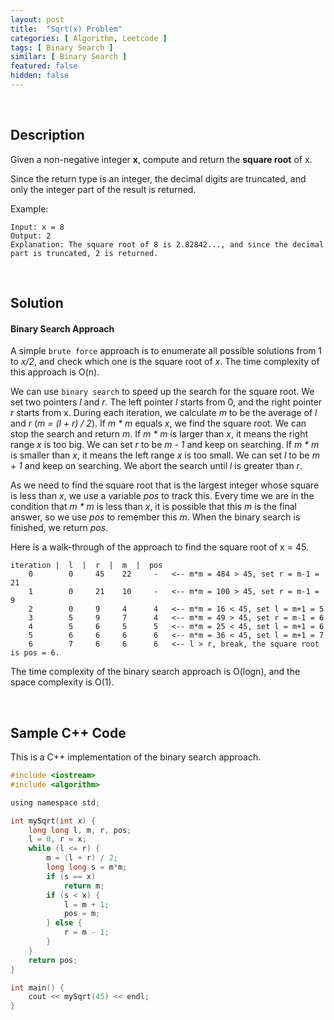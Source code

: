 ```yaml
---
layout: post
title:  "Sqrt(x) Problem"
categories: [ Algorithm, Leetcode ]
tags: [ Binary Search ]
similar: [ Binary Search ]
featured: false
hidden: false
---
```


<br />

## Description

Given a non-negative integer **x**, compute and return the **square root** of x.

Since the return type is an integer, the decimal digits are truncated, and only the integer part of the result is returned.



Example: 
```
Input: x = 8
Output: 2
Explanation: The square root of 8 is 2.82842..., and since the decimal part is truncated, 2 is returned.
```

<br />

## Solution

#### Binary Search Approach

A simple `brute force` approach is to enumerate all possible solutions from 1 to *x/2*, and check which one is the square root of *x*. The time complexity of this approach is O(n).


We can use `binary search` to speed up the search for the square root. We set two pointers *l* and *r*. The left pointer *l* starts from 0, and the right pointer *r* starts from x. During each iteration, we calculate *m* to be the average of *l* and *r* (*m = (l + r) / 2*). If *m * m* equals *x*, we find the square root. We can stop the search and return *m*. If *m * m* is larger than *x*, it means the right range *x* is too big. We can set *r* to be *m - 1* and keep on searching. If *m * m* is smaller than *x*, it means the left range *x* is too small. We can set *l* to be *m + 1* and keep on searching. We abort the search until *l* is greater than *r*.

As we need to find the square root that is the largest integer whose square is less than *x*, we use a variable *pos* to track this. Every time we are in the condition that *m * m* is less than *x*, it is possible that this *m* is the final answer, so we use *pos* to remember this *m*. When the binary search is finished, we return *pos*.


Here is a walk-through of the approach to find the square root of x = 45.
```
iteration |  l  |  r  |  m  |  pos
    0        0     45    22     -   <-- m*m = 484 > 45, set r = m-1 = 21
    1        0     21    10     -   <-- m*m = 100 > 45, set r = m-1 = 9
    2        0     9     4      4   <-- m*m = 16 < 45, set l = m+1 = 5
    3        5     9     7      4   <-- m*m = 49 > 45, set r = m-1 = 6
    4        5     6     5      5   <-- m*m = 25 < 45, set l = m+1 = 6
    5        6     6     6      6   <-- m*m = 36 < 45, set l = m+1 = 7
    6        7     6     6      6   <-- l > r, break, the square root is pos = 6.
```

The time complexity of the binary search approach is O(logn), and the space complexity is O(1).

<br />

## Sample C++ Code

This is a C++ implementation of the binary search approach.

```c
#include <iostream>
#include <algorithm>

using namespace std;

int mySqrt(int x) {
    long long l, m, r, pos;
    l = 0, r = x;
    while (l <= r) {
        m = (l + r) / 2;
        long long s = m*m;
        if (s == x)
            return m;
        if (s < x) {
            l = m + 1;
            pos = m;
        } else {
            r = m - 1;
        }
    }
    return pos;
}

int main() {
    cout << mySqrt(45) << endl;
}
```
